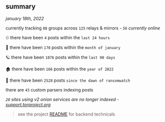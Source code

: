 
## summary
_january 18th, 2022_

currently tracking `88` groups across `125` relays & mirrors - _`56` currently online_

⏲ there have been `4` posts within the `last 24 hours`

🦈 there have been `170` posts within the `month of january`

🪐 there have been `1076` posts within the `last 90 days`

🏚 there have been `166` posts within the `year of 2022`

🦕 there have been `2528` posts `since the dawn of ransomwatch`

there are `43` custom parsers indexing posts

_`20` sites using v2 onion services are no longer indexed - [support.torproject.org](https://support.torproject.org/onionservices/v2-deprecation/)_

> see the project [README](https://github.com/thetanz/ransomwatch#ransomwatch--) for backend technicals
